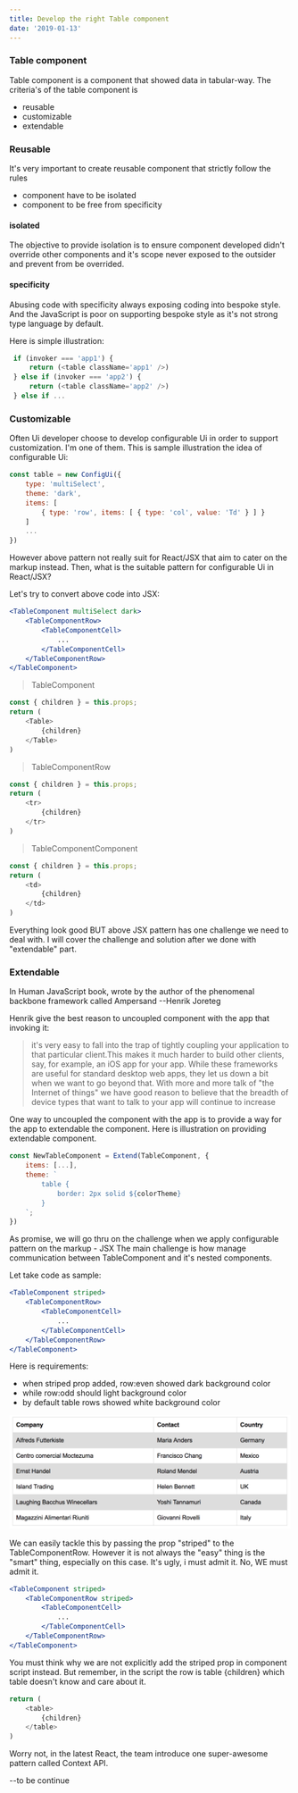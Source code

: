 ```yaml
---
title: Develop the right Table component
date: '2019-01-13'
---
```


### Table component
Table component is a component that showed data in tabular-way. 
The criteria's of the table component is
- reusable
- customizable 
- extendable

### Reusable
It's very important to create reusable component that strictly follow the rules
- component have to be isolated
- component to be free from specificity

#### isolated
The objective to provide isolation is to ensure component developed didn't override other components
and it's scope never exposed to the outsider and prevent from be overrided.

#### specificity
Abusing code with specificity always exposing coding into bespoke style. 
And the JavaScript is poor on supporting bespoke style as it's not strong type language by default.

Here is simple illustration:

```js
 if (invoker === 'app1') {
     return (<table className='app1' />)
 } else if (invoker === 'app2') {
     return (<table className='app2' />)
 } else if ...
```

### Customizable
Often Ui developer choose to develop configurable Ui in order to support customization. I'm one of them. This is sample illustration the idea of configurable Ui:

```js
const table = new ConfigUi({
    type: 'multiSelect',
    theme: 'dark',
    items: [
        { type: 'row', items: [ { type: 'col', value: 'Td' } ] }
    ]
    ...
})
```

However above pattern not really suit for React/JSX that aim to cater on the markup instead.
Then, what is the suitable pattern for configurable Ui in React/JSX?

Let's try to convert above code into JSX:

```jsx
<TableComponent multiSelect dark>
    <TableComponentRow>
        <TableComponentCell>
            ...
        </TableComponentCell>
    </TableComponentRow>
</TableComponent>
```

> TableComponent

```js
const { children } = this.props;
return (
    <Table>
        {children}
    </Table>
)
```

> TableComponentRow

```js
const { children } = this.props;
return (
    <tr>
        {children}
    </tr>
)
```

> TableComponentComponent

```js
const { children } = this.props;
return (
    <td>
        {children}
    </td>
)
```

Everything look good BUT above JSX pattern has one challenge we need to deal with.
I will cover the challenge and solution after we done with "extendable" part.

### Extendable
In Human JavaScript book, wrote by the author of the phenomenal backbone framework called Ampersand --Henrik Joreteg

Henrik give the best reason to uncoupled component with the app that invoking it:

> it's very easy to fall into the trap of tightly coupling your application to 
> that particular client.This makes it much harder to build other clients, 
> say, for example, an iOS app for your app. 
> While these frameworks are useful for standard desktop web apps, they let us down a bit 
> when we want to go beyond that. With more and more talk of "the Internet of things" 
> we have good reason to believe that the breadth of device types that want 
> to talk to your app will continue to increase

One way to uncoupled the component with the app is to provide a way for the app to extendable the component. Here is illustration on providing extendable component.

```js
const NewTableComponent = Extend(TableComponent, {
    items: [...],
    theme: `
        table {
            border: 2px solid ${colorTheme}
        }
    `;
})
```

As promise, we will go thru on the challenge when we apply configurable pattern on the markup - JSX
The main challenge is how manage communication between TableComponent and it's nested components.

Let take code as sample:

```jsx
<TableComponent striped>
    <TableComponentRow>
        <TableComponentCell>
            ...
        </TableComponentCell>
    </TableComponentRow>
</TableComponent>
```

Here is requirements:

- when striped prop added, row:even showed dark background color 
- while row:odd should light background color
- by default table rows showed white background color

![w3school table sample](./striped-table.png)

We can easily tackle this by passing the prop "striped" to the TableComponentRow. However it is not always the "easy" thing is the "smart" thing, especially on this case. It's ugly, i must admit it. No, WE must admit it.

```jsx
<TableComponent striped>
    <TableComponentRow striped>
        <TableComponentCell>
            ...
        </TableComponentCell>
    </TableComponentRow>
</TableComponent>
```

You must think why we are not explicitly add the striped prop in component script instead.
But remember, in the script the row is table {children} which table doesn't know and care about it.

```js
return (
    <table>
        {children}
    </table>
)
```

Worry not, in the latest React, the team introduce one super-awesome pattern called Context API.

--to be continue